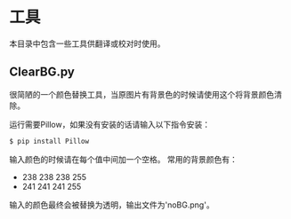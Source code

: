 # 工具

本目录中包含一些工具供翻译或校对时使用。

## ClearBG.py

很简陋的一个颜色替换工具，当原图片有背景色的时候请使用这个将背景颜色清除。

运行需要Pillow，如果没有安装的话请输入以下指令安装：

```bash
$ pip install Pillow
```

输入颜色的时候请在每个值中间加一个空格。
常用的背景颜色有：

- 238 238 238 255
- 241 241 241 255

输入的颜色最终会被替换为透明，输出文件为'noBG.png'。
